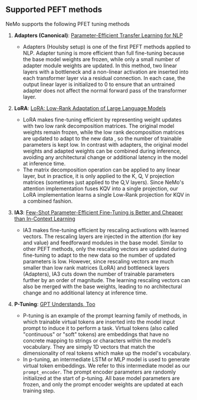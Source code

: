 ## Supported PEFT methods
NeMo supports the following PFET tuning methods

1. **Adapters (Canonical)**: [Parameter-Efficient Transfer Learning for NLP](http://arxiv.org/abs/1902.00751)
   - Adapters (Houlsby setup) is one of the first PEFT methods applied to NLP. Adapter 
tuning is more efficient than full fine-tuning because the base model weights are frozen, while only a small number of 
adapter module weights are updated. In this method, two linear layers with a bottleneck and a non-linear activation are inserted into each transformer layer via a residual connection.
In each case, the output linear layer is initialized to 0 to ensure that an untrained adapter does not affect the normal forward pass of the transformer layer.


2. **LoRA**: [LoRA: Low-Rank Adaptation of Large Language Models](http://arxiv.org/abs/2106.09685)
   - LoRA makes fine-tuning efficient by representing weight updates with two low rank decomposition matrices. 
The original model weights remain frozen, while the low rank decomposition matrices are updated to adapt to the new data 
, so the number of trainable parameters is kept low. 
In contrast with adapters, the original model weights and adapted weights can be 
combined during inference, avoiding any architectural change or additional latency in the model at inference time.
   - The matrix decomposition operation can be applied to any linear layer, but in practice, 
it is only applied to the K, Q, V projection matrices (sometimes just applied to the Q,V layers). 
Since NeMo's attention implementation fuses KQV into a single projection, our LoRA implementation learns a 
single Low-Rank projection for KQV in a combined fashion.


3. **IA3**: [Few-Shot Parameter-Efficient Fine-Tuning is Better and Cheaper than In-Context Learning](http://arxiv.org/abs/2205.05638)
   - IA3 makes fine-tuning efficient by rescaling activations with learned vectors. The rescaling layers are injected
in the attention (for key and value) and feedforward modules in the base model. 
Similar to other PEFT methods, only the rescaling vectors are updated during fine-tuning to adapt to the new data 
so the number of updated parameters is low. However, since rescaling vectors are much smaller than low rank matrices (LoRA) and bottleneck layers (Adapters), 
IA3 cuts down the number of trainable parameters further by an order of magnitude. 
The learning rescaling vectors can also be merged with the base weights,
leading to no architectural change and no additional latency at inference time. 


4. **P-Tuning**: [GPT Understands, Too](https://arxiv.org/abs/2103.10385)
   - P-tuning is an example of the prompt learning family of methods, in which trainable virtual tokens are inserted 
into the model input prompt to induce it to perform a task.
Virtual tokens (also called "continuous" or "soft" tokens) are embeddings that have no concrete mapping to strings 
or characters within the model’s vocabulary. They are simply 1D vectors that match the dimensionality of real tokens
which make up the model's vocabulary.
   - In p-tuning, an intermediate LSTM or MLP model is used to generate virtual token embeddings. 
We refer to this intermediate model as our `prompt_encoder`. The prompt encoder parameters are randomly initialized at the start of p-tuning. 
All base model parameters are frozen, and only the prompt encoder weights are updated at each training step. 

